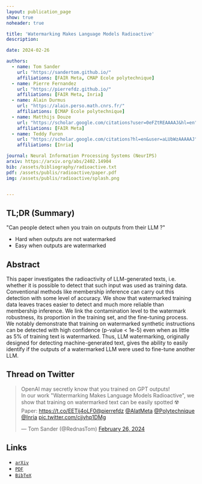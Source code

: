 ```yaml
---
layout: publication_page
show: true
noheader: true

title: 'Watermarking Makes Language Models Radioactive'
description: 

date: 2024-02-26

authors:
  - name: Tom Sander
    url: "https://sandertom.github.io/"
    affiliations: [FAIR Meta, CMAP Ecole polytechnique]
  - name: Pierre Fernandez
    url: "https://pierrefdz.github.io/"
    affiliations: [FAIR Meta, Inria]
  - name: Alain Durmus
    url: "https://alain.perso.math.cnrs.fr/"
    affiliations: [CMAP Ecole polytechnique]
  - name: Matthijs Douze
    url: "https://scholar.google.com/citations?user=0eFZtREAAAAJ&hl=en"
    affiliations: [FAIR Meta]
  - name: Teddy Furon
    url: "https://scholar.google.com/citations?hl=en&user=aLUbWzAAAAAJ"
    affiliations: [Inria]

journal: Neural Information Processing Systems (NeurIPS)
arxiv: https://arxiv.org/abs/2402.14904
bib: /assets/bibliography/radioactive.txt
pdf: /assets/publis/radioactive/paper.pdf 
img: /assets/publis/radioactive/splash.png


---
```


## TL;DR (Summary)

"Can people detect when you train on outputs from their LLM ?"
- Hard when outputs are not watermarked
- Easy when outputs are watermarked


## Abstract

This paper investigates the radioactivity of LLM-generated texts, i.e. whether it is possible to detect that such input was used as training data. Conventional methods like membership inference can carry out this detection with some level of accuracy. We show that watermarked training data leaves traces easier to detect and much more reliable than membership inference. We link the contamination level to the watermark robustness, its proportion in the training set, and the fine-tuning process. We notably demonstrate that training on watermarked synthetic instructions can be detected with high confidence (p-value < 1e-5) even when as little as 5% of training text is watermarked. Thus, LLM watermarking, originally designed for detecting machine-generated text, gives the ability to easily identify if the outputs of a watermarked LLM were used to fine-tune another LLM.

## Thread on Twitter

<blockquote class="twitter-tweet"><p lang="en" dir="ltr">OpenAI may secretly know that you trained on GPT outputs!<br>In our work &quot;Watermarking Makes Language Models Radioactive&quot;, we show that training on watermarked text can be easily spotted ☢️ <br>Paper: <a href="https://t.co/EETij4oLF0">https://t.co/EETij4oLF0</a><a href="https://twitter.com/pierrefdz?ref_src=twsrc%5Etfw">@pierrefdz</a> <a href="https://twitter.com/AIatMeta?ref_src=twsrc%5Etfw">@AIatMeta</a> <a href="https://twitter.com/Polytechnique?ref_src=twsrc%5Etfw">@Polytechnique</a> <a href="https://twitter.com/Inria?ref_src=twsrc%5Etfw">@Inria</a> <a href="https://t.co/cjjyhp1DMg">pic.twitter.com/cjjyhp1DMg</a></p>&mdash; Tom Sander (@RednasTom) <a href="https://twitter.com/RednasTom/status/1762109247783891340?ref_src=twsrc%5Etfw">February 26, 2024</a></blockquote> <script async src="https://platform.twitter.com/widgets.js" charset="utf-8"></script>

## Links

- [`arXiv`]({{page.arxiv}})
- [`PDF`]({{page.pdf}})
- [`BibTeX`]({{page.bib}})